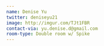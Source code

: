 ```yaml
---
name: Denise Yu
twitter: deniseyu21
image: http://imgur.com/TJt1FBR
contact-via: yu.denise.d@gmail.com
room-type: Double room w/ Spike
---
```

